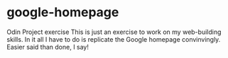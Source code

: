 

# google-homepage
Odin Project exercise
This is just an exercise to work on my web-building skills. In it all I have to do is replicate the Google homepage convinvingly. 
Easier said than done, I say!

